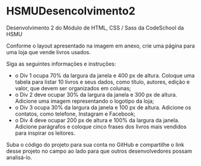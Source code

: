 # HSMUDesencolvimento2
Desenvolvimento 2 do Módulo de HTML, CSS / Sass da CodeSchool da HSMU

Conforme o layout apresentado na imagem em anexo, crie uma página para uma loja que vende livros usados.

Siga as seguintes informações e instruções:

- o Div 1 ocupa 70% da largura da janela e 400 px de altura. Coloque uma tabela para listar 10 livros e seus dados, como título, autores, edição e valor, que devem ser organizados em colunas;
- o Div 2 deve ocupar 30% da largura da janela e 300 px de altura. Adicione uma imagem representando o logotipo da loja;
- o Div 3 ocupa 30% da largura da janela e 100 px de altura. Adicione os contatos, como telefone, Instagram e Facebook;
- o Div 4 deve ocupar 200 px de altura e 100% da largura da janela. Adicione parágrafos e coloque cinco frases dos livros mais vendidos para inspirar os leitores.

Suba o código do projeto para sua conta no GitHub e compartilhe o link desse projeto no campo ao lado para que outros desenvolvedores possam analisá-lo.
